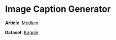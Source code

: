 # Image Caption Generator

__Article__: [Medium](https://medium.com/swlh/automatic-image-captioning-using-deep-learning-5e899c127387)

__Dataset__: [Kaggle](https://www.kaggle.com/hsankesara/flickr-image-dataset)